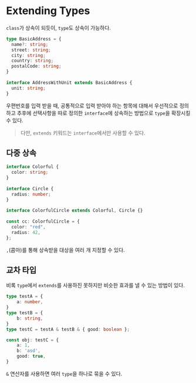 # Extending Types
```class```가 상속이 되듯이, ```type```도 상속이 가능하다.
```typescript
type BasicAddress = {
  name?: string;
  street: string;
  city: string;
  country: string;
  postalCode: string;
}
 
interface AddressWithUnit extends BasicAddress {
  unit: string;
}
```
우편번호를 입력 받을 때, 공통적으로 입력 받아야 하는 항목에 대해서 우선적으로 정의하고 추후에 선택사항을 따로 정의한 ```interface```에 상속하는 방법으로 ```type```을 확장시킬 수 있다.  
> 다만, ```extends``` 키워드는 ```interface```에서만 사용할 수 있다.
## 다중 상속
```typescript
interface Colorful {
  color: string;
}
 
interface Circle {
  radius: number;
}
 
interface ColorfulCircle extends Colorful, Circle {}
 
const cc: ColorfulCircle = {
  color: "red",
  radius: 42,
};
```
```,```(콤마)를 통해 상속받을 대상을 여러 개 지정할 수 있다.
## 교차 타입
비록 ```type```에서 ```extends```를 사용하진 못하지만 비슷한 효과를 낼 수 있는 방법이 있다.
```typescript
type testA = {
    a: number,
}
type testB = {
    b: string,
}
type testC = testA & testB & { good: boolean };

const obj: testC = {
    a: 1,
    b: 'asd',
    good: true,
}
```
```&``` 연산자를 사용하면 여러 ```type```을 하나로 묶을 수 있다.